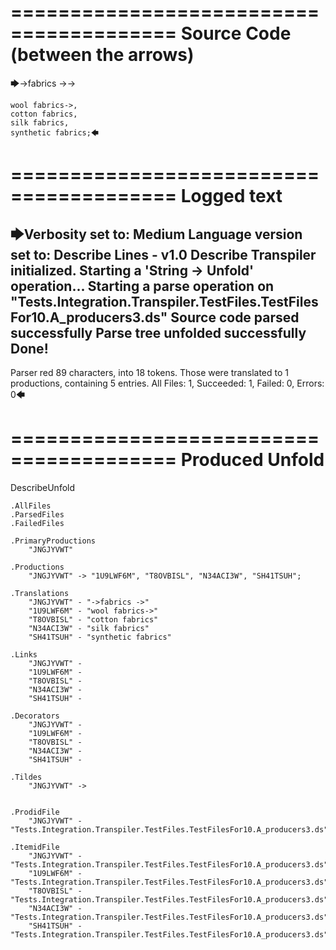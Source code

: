 ========================================
Source Code (between the arrows)
========================================

🡆->fabrics ->->

	wool fabrics->,
	cotton fabrics,
	silk fabrics,
	synthetic fabrics;🡄

========================================
Logged text
========================================

🡆Verbosity set to: Medium
Language version set to: Describe Lines - v1.0
Describe Transpiler initialized.
Starting a 'String -> Unfold' operation...
Starting a parse operation on "Tests.Integration.Transpiler.TestFiles.TestFilesFor10.A_producers3.ds"
Source code parsed successfully
Parse tree unfolded successfully
Done!
------------------------
Parser red 89 characters, into 18 tokens.
Those were translated to 1 productions, containing 5 entries.
All Files: 1, Succeeded: 1, Failed: 0, Errors: 0🡄

========================================
Produced Unfold
========================================

DescribeUnfold

    .AllFiles
    .ParsedFiles
    .FailedFiles

    .PrimaryProductions
        "JNGJYVWT" 

    .Productions
        "JNGJYVWT" -> "1U9LWF6M", "T8OVBISL", "N34ACI3W", "SH41TSUH";

    .Translations
        "JNGJYVWT" - "->fabrics ->"
        "1U9LWF6M" - "wool fabrics->"
        "T8OVBISL" - "cotton fabrics"
        "N34ACI3W" - "silk fabrics"
        "SH41TSUH" - "synthetic fabrics"

    .Links
        "JNGJYVWT" - 
        "1U9LWF6M" - 
        "T8OVBISL" - 
        "N34ACI3W" - 
        "SH41TSUH" - 

    .Decorators
        "JNGJYVWT" - 
        "1U9LWF6M" - 
        "T8OVBISL" - 
        "N34ACI3W" - 
        "SH41TSUH" - 

    .Tildes
        "JNGJYVWT" -> 


    .ProdidFile
        "JNGJYVWT" - "Tests.Integration.Transpiler.TestFiles.TestFilesFor10.A_producers3.ds"

    .ItemidFile
        "JNGJYVWT" - "Tests.Integration.Transpiler.TestFiles.TestFilesFor10.A_producers3.ds"
        "1U9LWF6M" - "Tests.Integration.Transpiler.TestFiles.TestFilesFor10.A_producers3.ds"
        "T8OVBISL" - "Tests.Integration.Transpiler.TestFiles.TestFilesFor10.A_producers3.ds"
        "N34ACI3W" - "Tests.Integration.Transpiler.TestFiles.TestFilesFor10.A_producers3.ds"
        "SH41TSUH" - "Tests.Integration.Transpiler.TestFiles.TestFilesFor10.A_producers3.ds"

